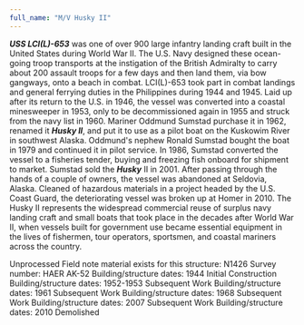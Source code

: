 ```yaml
---
full_name: "M/V Husky II"
---
```


***USS LCI(L)-653*** was one of over 900 large infantry landing craft built in the United States during World War II. The U.S. Navy designed these ocean-going troop transports at the instigation of the British Admiralty to carry about 200 assault troops for a few days and then land them, via bow gangways, onto a beach in combat. LCI(L)-653 took part in combat landings and general ferrying duties in the Philippines during 1944 and 1945. Laid up after its return to the U.S. in 1946, the vessel was converted into a coastal minesweeper in 1953, only to be decommissioned again in 1955 and struck from the navy list in 1960. Mariner Oddmund Sumstad purchase it in 1962, renamed it ***Husky II***, and put it to use as a pilot boat on the Kuskowim River in southwest Alaska. Oddmund's nephew Ronald Sumstad bought the boat in 1979 and continued it in pilot service. In 1986, Sumstad converted the vessel to a fisheries tender, buying and freezing fish onboard for shipment to market. Sumstad sold the ***Husky*** II in 2001. After passing through the hands of a couple of owners, the vessel was abandoned at Seldovia, Alaska. Cleaned of hazardous materials in a project headed by the U.S. Coast Guard, the deteriorating vessel was broken up at Homer in 2010. The Husky II represents the widespread commercial reuse of surplus navy landing craft and small boats that took place in the decades after World War II, when vessels built for government use became essential equipment in the lives of fishermen, tour operators, sportsmen, and coastal mariners across the country. 

Unprocessed Field note material exists for this structure: N1426 
Survey number: HAER AK-52 
Building/structure dates: 1944 Initial Construction 
Building/structure dates: 1952-1953 Subsequent Work 
Building/structure dates: 1961 Subsequent Work 
Building/structure dates: 1968 Subsequent Work 
Building/structure dates: 2007 Subsequent Work 
Building/structure dates: 2010 Demolished 
 

